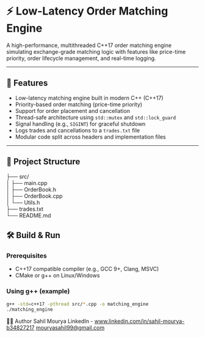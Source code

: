 # ⚡ Low-Latency Order Matching Engine

A high-performance, multithreaded C++17 order matching engine simulating exchange-grade matching logic with features like price-time priority, order lifecycle management, and real-time logging.

---

## 🚀 Features

- Low-latency matching engine built in modern C++ (C++17)
- Priority-based order matching (price-time priority)
- Support for order placement and cancellation
- Thread-safe architecture using `std::mutex` and `std::lock_guard`
- Signal handling (e.g., `SIGINT`) for graceful shutdown
- Logs trades and cancellations to a `trades.txt` file
- Modular code split across headers and implementation files

---

## 📁 Project Structure

├── src/  
│ ├── main.cpp  
│ ├── OrderBook.h  
│ ├── OrderBook.cpp  
│ └── Utils.h  
├── trades.txt  
└── README.md  


## 🛠️ Build & Run

### Prerequisites
- C++17 compatible compiler (e.g., GCC 9+, Clang, MSVC)
- CMake or g++ on Linux/Windows

### Using g++ (example)
```bash
g++ -std=c++17 -pthread src/*.cpp -o matching_engine
./matching_engine
```

👨‍💻 Author
Sahil Mourya
LinkedIn - www.linkedin.com/in/sahil-mourya-b34827217
mouryasahil99@gmail.com
